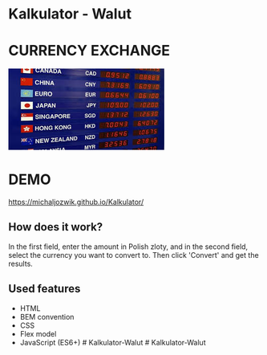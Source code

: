 ﻿# Kalkulator - Walut
# CURRENCY EXCHANGE
![a main page screenshot](/images/converter.png)

# DEMO

https://michaljozwik.github.io/Kalkulator/


## How does it work?
In the first field, enter the amount in Polish zloty, and in the second field, select the currency you want to convert to. Then click 'Convert' and get the results.


## Used features
- HTML
- BEM convention
- CSS
- Flex model
- JavaScript (ES6+)
#   K a l k u l a t o r - W a l u t 
 
 #   K a l k u l a t o r - W a l u t 
 
 